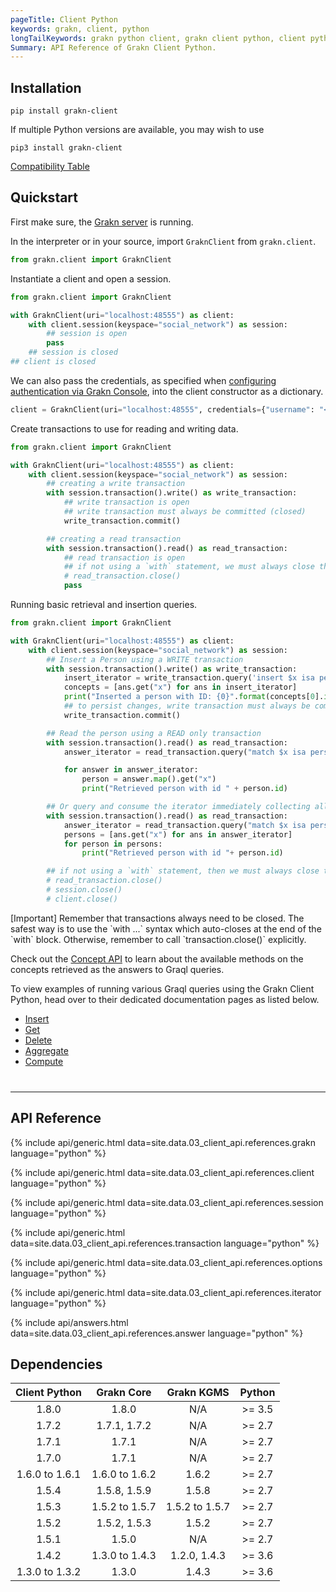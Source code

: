 ```yaml
---
pageTitle: Client Python
keywords: grakn, client, python
longTailKeywords: grakn python client, grakn client python, client python, python client
Summary: API Reference of Grakn Client Python.
---
```

## Installation
```
pip install grakn-client
```
If multiple Python versions are available, you may wish to use
```
pip3 install grakn-client
```

[Compatibility Table](#dependencies)


## Quickstart
First make sure, the [Grakn server](/docs/running-grakn/install-and-run#start-the-grakn-server) is running.

In the interpreter or in your source, import `GraknClient` from `grakn.client`.

<!-- test-example social_network_python_client_a.py -->
```python
from grakn.client import GraknClient
```

Instantiate a client and open a session.

<!-- test-example social_network_python_client_b.py -->
```python
from grakn.client import GraknClient

with GraknClient(uri="localhost:48555") as client:
    with client.session(keyspace="social_network") as session:
        ## session is open
        pass
    ## session is closed
## client is closed
```

We can also pass the credentials, as specified when [configuring authentication via Grakn Console](../06-management/02-users.md), into the client constructor as a dictionary.

<!-- test-ignore -->
```python
client = GraknClient(uri="localhost:48555", credentials={"username": "<username>", "password": "<password>"})
```

Create transactions to use for reading and writing data.

<!-- test-example social_network_python_client_c.py -->
```python
from grakn.client import GraknClient

with GraknClient(uri="localhost:48555") as client:
    with client.session(keyspace="social_network") as session:
        ## creating a write transaction
        with session.transaction().write() as write_transaction:
            ## write transaction is open
            ## write transaction must always be committed (closed)
            write_transaction.commit()

        ## creating a read transaction
        with session.transaction().read() as read_transaction:
            ## read transaction is open
            ## if not using a `with` statement, we must always close the read transaction like so
            # read_transaction.close()
            pass
```

Running basic retrieval and insertion queries.

<!-- test-example social_network_python_client_d.py -->
```python
from grakn.client import GraknClient

with GraknClient(uri="localhost:48555") as client:
    with client.session(keyspace="social_network") as session:
        ## Insert a Person using a WRITE transaction
        with session.transaction().write() as write_transaction:
            insert_iterator = write_transaction.query('insert $x isa person, has email "x@email.com";').get()
            concepts = [ans.get("x") for ans in insert_iterator]
            print("Inserted a person with ID: {0}".format(concepts[0].id))
            ## to persist changes, write transaction must always be committed (closed)
            write_transaction.commit()

        ## Read the person using a READ only transaction
        with session.transaction().read() as read_transaction:
            answer_iterator = read_transaction.query("match $x isa person; get; limit 10;").get()

            for answer in answer_iterator:
                person = answer.map().get("x")
                print("Retrieved person with id " + person.id)

        ## Or query and consume the iterator immediately collecting all the results
        with session.transaction().read() as read_transaction:
            answer_iterator = read_transaction.query("match $x isa person; get; limit 10;").get()
            persons = [ans.get("x") for ans in answer_iterator]
            for person in persons:
                print("Retrieved person with id "+ person.id)

        ## if not using a `with` statement, then we must always close the session and the read transaction
        # read_transaction.close()
        # session.close()
        # client.close()
```
<div class="note">
[Important]
Remember that transactions always need to be closed. The safest way is to use the `with ...` syntax which auto-closes at the end of the `with` block. Otherwise, remember to call `transaction.close()` explicitly.
</div>

Check out the [Concept API](../04-concept-api/00-overview.md) to learn about the available methods on the concepts retrieved as the answers to Graql queries.

To view examples of running various Graql queries using the Grakn Client Python, head over to their dedicated documentation pages as listed below.

- [Insert](../11-query/03-insert-query.md)
- [Get](../11-query/02-get-query.md)
- [Delete](../11-query/04-delete-query.md)
- [Aggregate](../11-query/06-aggregate-query.md)
- [Compute](../11-query/07-compute-query.md)

<hr style="margin-top: 40px;" />

## API Reference

{% include api/generic.html data=site.data.03_client_api.references.grakn language="python" %}

{% include api/generic.html data=site.data.03_client_api.references.client language="python" %}

{% include api/generic.html data=site.data.03_client_api.references.session language="python" %}

{% include api/generic.html data=site.data.03_client_api.references.transaction language="python" %}

{% include api/generic.html data=site.data.03_client_api.references.options language="python" %}

{% include api/generic.html data=site.data.03_client_api.references.iterator language="python" %}

{% include api/answers.html data=site.data.03_client_api.references.answer language="python" %}


## Dependencies

| Client Python  | Grakn Core                  | Grakn KGMS     | Python |
| :------------: | :-------------------------: | :----------:   | :----: |
| 1.8.0          | 1.8.0                       | N/A            | >= 3.5 |
| 1.7.2          | 1.7.1, 1.7.2                | N/A            | >= 2.7 |
| 1.7.1          | 1.7.1                       | N/A            | >= 2.7 |
| 1.7.0          | 1.7.1                       | N/A            | >= 2.7 |
| 1.6.0 to 1.6.1 | 1.6.0 to 1.6.2              | 1.6.2          | >= 2.7 |
| 1.5.4          | 1.5.8, 1.5.9                | 1.5.8          | >= 2.7 |
| 1.5.3          | 1.5.2 to 1.5.7              | 1.5.2 to 1.5.7 | >= 2.7 |
| 1.5.2          | 1.5.2, 1.5.3                | 1.5.2          | >= 2.7 |
| 1.5.1          | 1.5.0                       | N/A            | >= 2.7 |
| 1.4.2          | 1.3.0 to 1.4.3              | 1.2.0, 1.4.3   | >= 3.6 |
| 1.3.0 to 1.3.2 | 1.3.0                       | 1.4.3          | >= 3.6 |
